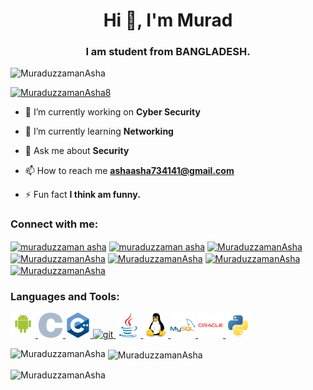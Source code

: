 <h1 align="center">Hi 👋, I'm Murad</h1>
<h3 align="center">I am student from BANGLADESH.</h3>

<p align="left"> <img src="https://komarev.com/ghpvc/?username=MuraduzzamanAsha&label=Profile%20views&color=0e75b6&style=flat" alt="MuraduzzamanAsha" /> </p>

<p align="left"> <a href="https://github.com/ryo-ma/github-profile-trophy"><img src="https://github-profile-trophy.vercel.app/?username=MuraduzzamanAsha" alt="MuraduzzamanAsha8" /></a> </p>

- 🔭 I’m currently working on **Cyber Security**

- 🌱 I’m currently learning **Networking**

- 💬 Ask me about **Security**

- 📫 How to reach me **ashaasha734141@gmail.com**

- ⚡ Fun fact **I think am funny.**

<h3 align="left">Connect with me:</h3>
<p align="left">
<a href="https://linkedin.com/in/muraduzzaman asha" target="blank"><img align="center" src="https://raw.githubusercontent.com/rahuldkjain/github-profile-readme-generator/master/src/images/icons/Social/linked-in-alt.svg" alt="muraduzzaman asha" height="30" width="40" /></a>
<a href="https://fb.com/muraduzzaman asha" target="blank"><img align="center" src="https://raw.githubusercontent.com/rahuldkjain/github-profile-readme-generator/master/src/images/icons/Social/facebook.svg" alt="muraduzzaman asha" height="30" width="40" /></a>
<a href="https://www.codechef.com/users/dream_hunter" target="blank"><img align="center" src="https://cdn.jsdelivr.net/npm/simple-icons@3.1.0/icons/codechef.svg" alt="MuraduzzamanAsha" height="30" width="40" /></a>
<a href="https://www.hackerrank.com/dream_hunter" target="blank"><img align="center" src="https://raw.githubusercontent.com/rahuldkjain/github-profile-readme-generator/master/src/images/icons/Social/hackerrank.svg" alt="MuraduzzamanAsha" height="30" width="40" /></a>
<a href="https://codeforces.com/profile/dream_hunter" target="blank"><img align="center" src="https://raw.githubusercontent.com/rahuldkjain/github-profile-readme-generator/master/src/images/icons/Social/codeforces.svg" alt="MuraduzzamanAsha" height="30" width="40" /></a>
<a href="https://www.leetcode.com/dream_hunter" target="blank"><img align="center" src="https://raw.githubusercontent.com/rahuldkjain/github-profile-readme-generator/master/src/images/icons/Social/leet-code.svg" alt="MuraduzzamanAsha" height="30" width="40" /></a>
<a href="https://www.hackerearth.com/dream_hunter" target="blank"><img align="center" src="https://raw.githubusercontent.com/rahuldkjain/github-profile-readme-generator/master/src/images/icons/Social/hackerearth.svg" alt="MuraduzzamanAsha" height="30" width="40" /></a>
</p>

<h3 align="left">Languages and Tools:</h3>
<p align="left"> <a href="https://developer.android.com" target="_blank" rel="noreferrer"> <img src="https://raw.githubusercontent.com/devicons/devicon/master/icons/android/android-original-wordmark.svg" alt="android" width="40" height="40"/> </a> <a href="https://www.cprogramming.com/" target="_blank" rel="noreferrer"> <img src="https://raw.githubusercontent.com/devicons/devicon/master/icons/c/c-original.svg" alt="c" width="40" height="40"/> </a> <a href="https://www.w3schools.com/cpp/" target="_blank" rel="noreferrer"> <img src="https://raw.githubusercontent.com/devicons/devicon/master/icons/cplusplus/cplusplus-original.svg" alt="cplusplus" width="40" height="40"/> </a> <a href="https://git-scm.com/" target="_blank" rel="noreferrer"> <img src="https://www.vectorlogo.zone/logos/git-scm/git-scm-icon.svg" alt="git" width="40" height="40"/> </a> <a href="https://www.java.com" target="_blank" rel="noreferrer"> <img src="https://raw.githubusercontent.com/devicons/devicon/master/icons/java/java-original.svg" alt="java" width="40" height="40"/> </a> <a href="https://www.linux.org/" target="_blank" rel="noreferrer"> <img src="https://raw.githubusercontent.com/devicons/devicon/master/icons/linux/linux-original.svg" alt="linux" width="40" height="40"/> </a> <a href="https://www.mysql.com/" target="_blank" rel="noreferrer"> <img src="https://raw.githubusercontent.com/devicons/devicon/master/icons/mysql/mysql-original-wordmark.svg" alt="mysql" width="40" height="40"/> </a> <a href="https://www.oracle.com/" target="_blank" rel="noreferrer"> <img src="https://raw.githubusercontent.com/devicons/devicon/master/icons/oracle/oracle-original.svg" alt="oracle" width="40" height="40"/> </a> <a href="https://www.python.org" target="_blank" rel="noreferrer"> <img src="https://raw.githubusercontent.com/devicons/devicon/master/icons/python/python-original.svg" alt="python" width="40" height="40"/> </a> </p>

<p><img align="left" src="https://github-readme-stats.vercel.app/api/top-langs?username=MuraduzzamanAsha&show_icons=true&locale=en&layout=compact" alt="MuraduzzamanAsha" /></p>

<p>&nbsp;<img align="center" src="https://github-readme-stats.vercel.app/api?username=MuraduzzamanAsha&show_icons=true&locale=en" alt="MuraduzzamanAsha" /></p>

<p><img align="center" src="https://github-readme-streak-stats.herokuapp.com/?user=MuraduzzamanAsha&" alt="MuraduzzamanAsha" /></p>

